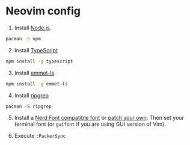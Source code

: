 # Neovim config

1. Install [Node.js](https://github.com/nodejs/node).
```sh
pacman -S npm
```

2. Install [TypeScript](https://github.com/microsoft/TypeScript)
```sh
npm install -g typescript
```

3. Install [emmet-ls](https://github.com/aca/emmet-ls)
```sh
npm install -g emmet-ls
```

4. Install [ripgrep](https://github.com/BurntSushi/ripgrep)
```
pacman -S ripgrep
```

5. Install a [Nerd Font compatible font](https://github.com/ryanoasis/nerd-fonts#font-installation) or [patch your own](https://github.com/ryanoasis/nerd-fonts#font-patcher). Then set your terminal font (or `guifont` if you are using GUI version of Vim).

6. Execute `:PackerSync` 
